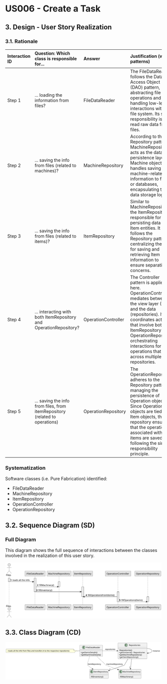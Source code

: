# US006 - Create a Task

## 3. Design - User Story Realization

### 3.1. Rationale

| Interaction ID | Question: Which class is responsible for...                                  | Answer                    | Justification (with patterns)                                                                                                                                                                                                                                                                        |
|:---------------|:-----------------------------------------------------------------------------|:--------------------------|:-----------------------------------------------------------------------------------------------------------------------------------------------------------------------------------------------------------------------------------------------------------------------------------------------------|
| Step 1  		     | 	... loading the information from files?                                     | FileDataReader            | The FileDataReader follows the Data Access Object (DAO) pattern, abstracting file I/O operations and handling low-level interactions with the file system. Its sole responsibility is to read raw data from files.                                                                                   |
| Step 2	        | 	... saving the info from files (related to machines)?                       | MachineRepository         | According to the Repository pattern, MachineRepository acts as the data persistence layer for Machine objects. It handles saving machine-related information to files or databases, encapsulating the data storage logic.                                                                            |
| Step 3		  		   | 	... saving the info from files (related to items)?                          | ItemRepository            | Similar to MachineRepository, the ItemRepository is responsible for persisting data for Item entities. It follows the Repository pattern, centralizing the logic for saving and retrieving Item information to ensure separation of concerns.                                                        |
| Step 4	  		    | ... interacting with both ItemRepository and OperationRepository?            | OperationController       | The Controller pattern is applied here. OperationController mediates between the view layer (UI) and the data (repositories). It coordinates actions that involve both ItemRepository and OperationRepository, orchestrating interactions for any operations that span across multiple repositories. |
| Step 5		  		   | ... saving the info from files, from itemRepository (related to operations)	 | OperationRepository						 | The OperationRepository adheres to the Repository pattern, managing the persistence of Operation objects. Since Operation objects are tied to Item objects, this repository ensures that the operations associated with items are saved, following the single responsibility principle.              |

### Systematization ##

Software classes (i.e. Pure Fabrication) identified:

* FileDataReader
* MachineRepository
* ItemRepository
* OperationController
* OperationRepository

## 3.2. Sequence Diagram (SD)

### Full Diagram

This diagram shows the full sequence of interactions between the classes involved in the realization of this user story.

![Sequence Diagram - Full](svg/usei01-sequence-diagram-full.svg)

## 3.3. Class Diagram (CD)

![Class Diagram](svg/usei01-class-diagram.svg)